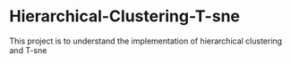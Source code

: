 # Hierarchical-Clustering-T-sne
This project is to understand the implementation of hierarchical clustering and T-sne
